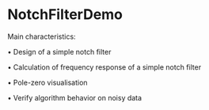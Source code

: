 # NotchFilterDemo
Main characteristics:

•	Design of a simple notch filter

•	Calculation of frequency response of a simple notch filter 

•	Pole-zero visualisation

•	Verify algorithm behavior on noisy data
